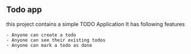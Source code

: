## Todo app
this project contains a simple TODO Application 
It has following features

    - Anyone can create a todo
    - Anyone can see their existing todos
    - Anyone can mark a todo as done 


